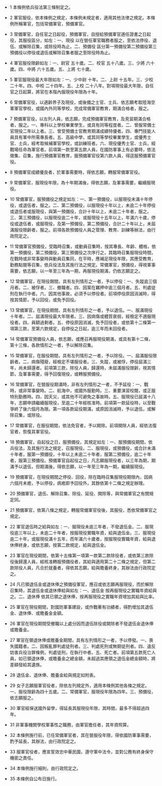 * 1 本條例依兵役法第三條制定之。

* 2 軍官服役，依本條例之規定，本條例未規定者，適用其他法律之規定。本條例所稱軍官，包括常備軍官，預備軍官。

* 3 常備軍官，自任官之日起役，預備軍官，自授給預備軍官適任證書之日起役，其服役區分，如左：一、現役 以在營任軍官職務者服之，至依法停役、退伍、或解除召集，或除役時為止。二、預備役 區分第一預備役第二預備役第三預備役以停役或退伍或解除召集者服之至除役時為止。

* 4 軍官服役限齡如左：一、尉官 五十歲。二、校官 五十八歲。三、少將 六十歲。四、中將 六十五歲。五、上將 七十歲。

* 5 軍官服現役最大年限如左：一、少中尉 十年。二、上尉 十五年。三、少校 二十年。四、中校 二十四年。五、上校 二十八年。對項現役最大年限，自任官之日起算，將官在本階內服現役年限為十年。

* 6 常備軍官役，以適齡界子及現役，或後備之士官、士兵、依志願考取陸海空軍軍官學校，或國內外同等學校，完成常備軍官教育，期滿合格者，服之。

* 7 預備軍官役，以左列人員，依志願，完成預備軍官教育，及見習期滿合格者，服之。一、專科以上學校畢業學生，或具有同等程度者。二、曾服常備士官現役二年以上者。三、曾受預備士官教育期滿成績特優者。四、專門技能人員具有軍中所需專長者。五、高級中學，或其同等學校畢業學生，或優秀士官、士兵，經考取候補軍官學校，或訓練班者。六、現役優秀士官、士兵，經戰場任命為軍官者。前項第一款至第五款人員，在國防軍事上有必要時，依法徵集、召集，施行預備軍官教育，服預備軍官役第六款人員，得逕服預備軍官役。

* 8 預備軍官成績優良者，於軍事需要時，得依志願，轉服常備軍官役。

* 9 常備軍官，服現役年限，為十年期滿後，得依志願，及軍事需要，繼續服現役。

* 10 常備軍官，服預備役之規定如左：一、第一預備役，以服現役未滿十年停役，或退伍者，服之。二、第二預備役，以服現役十年以上，未逾二十年停役或退伍者或服現役，與第一預備役，合計十年以上，未逾二十年者，服之。三、第三預備役，以服現役逾二十年，或服現役十五年以上，年滿六十歲，停役或退伍者，或服現役，及第一預備役，第二預備役，合計二十年以上，未屆滿服役限齡者，服之。前項各款預備役人員之管理、教育、訓練等辦法，由行政院定之。

* 11 常備軍官預備役，受臨時召集，或動員召集時，按其專長、年齡、體格，依第一預備役，第二預備役，第三預備役之次序行之，其臨時召集服現役時間，在戰時或非常事變時與動員召集同，在平時，應補足現役年限，其應受教育，勤務點閱等召集，依兵役法及其施行法之規定。常備軍官，預備役，得視軍事需要，依志願，以一年至三年為一期，再服現役期滿，仍依志願定之。

* 12 常備軍官，在現役期間，具有左列情形之一者，予以停役：一、失蹤逾三個月者。二、被俘者。三、撤職者。四、因案在羈押中逾三個月者。五、判處徒刑在執行中者。六、因其他事故，必須予以停役者。前項停役原因消滅時，得按其情節，予以回役，或免予回役。

* 13 常備軍官，在現役期間，具有左列情形之一者，予以退伍。一、服滿現役十年者。二、屆滿現役最大年限者。三、因病傷或體質衰弱，經檢定不適服現役者。四、員額過剩者。五、停役原因消滅，免予回役者，或依第十二條第一項第三款，至第六款規定，自停役之日起，逾三年而未回役者。

* 14 常備軍官預備役人員，依志願，或應召再服現役期滿，或具有第十二條，第十三條，各款情形之一者，予以解除召集。

* 15 常備軍官，在服役期間，具有左列情形之一者，予以除役。一、屆滿服役限齡者。二、病傷殘廢，經檢定不堪服役者。三、失蹤，或被俘，停役屆滿三年，尚未歸還者。前項第三款，除役人員，歸還時，未屆滿服役限齡，視其情節，及軍事需要，得予回復現役，或轉服預備役。

* 16 常備軍官，在營服役期滿時，非有左列情形之一者，不予延役：一、戰時，或非常事變時。二、航海中，或國外服勤時。三、重要演習校閱，或正服特別勤務時。四、因天災，或其他不可避免之事故時。五、服現役已屆滿十八年，志願申請繼續服現役，至逾二十年經核准時。前項第一款延役時，以至戰爭終了後六個月為限。第一項各款延役期滿，或原因消滅時，予以退伍，或解除召集，或除役。

* 17 常備軍官，在服役期間，依法免官者，予以開除。前項開除人員，經依法復官者，恢復其軍官役。

* 18 預備軍官，自起役之日，服預備役，其規定如左：一、服預備役期間，依兵役法，及其施行法之規定，召服現役。二、服現役，或預備役，或合計未滿十年者，服第一預備役，十年以上未逾二十年者，服第二預備役，逾二十年者，服第三預備役。預備軍官自起役之日，凡志願服現役者，以三年為期，期滿予以退伍，但期滿後，得依志願，以一年至三年為一期，繼續服現役。

* 19 預備軍官，在現役期間之停役、回役，除在臨時召集服現役期限內，因病六個月未癒，予以停役，病癒即予回役外，其餘依第十二條之規定辦理。

* 20 預備軍官，退伍、解除召集、除役、延役、開除等，與常備軍官之有關規定同。

* 21 預備軍官，依第八條之規定，轉服常備軍官役後，其服役，悉依常備軍官之規定。

* 22 軍官退伍時之給與如左：一、服現役未逾三年者，不發退伍金。二、服現役逾三年以上，未逾二十年者，按服現役實職年資，給與退伍金。三、服現役逾二十年，或服現役滿十五年，而年滿六十歲者，按服現役實職年資，給與退休俸終身，或依志願，按第二款規定，給與退伍金。

* 23 軍官在現役期間，依第十五條第一項第一款第二款除役者，或依第三款除役後歸還人員，經核准轉服預備役者，其給與適用第二十二條之規定，但第二款除役人員，凡合於就養者，得依其志願，給與贍養終身，其辦法由行政院定之。

* 24 凡已領退伍金或退休俸之預備役軍官，應召或依志願再服現役，而於解除召集時，其退伍金或退休俸給與如左：一、退伍金 按再服現役之實職年資給與之。二、退休俸 依其已領之退休俸，按再服現役之實職年資增加其給與比率。

* 25 軍官在現役期間，對國防軍事建設，或作戰著有功績者，得酌增加其退伍金、退休俸、或贍養金金額。

* 26 軍官在現役期間受撤職以上處分因而退伍除役或開除者不發退伍金退休俸或贍養金。

* 27 軍官在領退休俸或贍養金期間，具有左列情形之一者，予以停發。一、喪失國籍者。二、因叛亂罪判處徒刑者。三、判處死刑或無期徒刑者。四、違反妨害兵役治罪條例，判處徒刑，在執行中者。五、死亡者。前項第五款死亡人員，如已領退休俸，或贍養金之總金額，未超過其應領之退伍金總金額時，將差額發給其遺族。

* 28 退伍金、退休俸、贍養金給與規定如附表。

* 29 女子志願服軍官役者，除依左列規定外，適用本條例其他各條之規定。一、服役限齡為四十五歲。二、常備軍官，服現役年限為四年。三、預備役，依志願服之。

* 30 軍官經保送國外留學，得延長其服現役年限，其時間，最多不得超過四年。

* 31 非軍事機關學校軍事性之職務，由軍官擔任者，其年資照算。

* 32 本條例施行前，已任常備軍官者，其在營服役年限，得依國防軍事需要，酌予延長，其辦法，由行政院定之。

* 33 服軍官役者，應宣誓效忠中華民國，遵守軍中法令，並對公務有終身保守機密之責任。

* 34 本條例施行細則，由行政院定之。

* 35 本條例自公布日施行。

